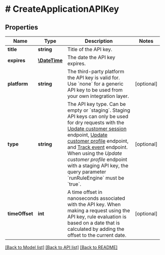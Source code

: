# # CreateApplicationAPIKey

## Properties

Name | Type | Description | Notes
------------ | ------------- | ------------- | -------------
**title** | **string** | Title of the API key. | 
**expires** | [**\DateTime**](\DateTime.md) | The date the API key expires. | 
**platform** | **string** | The third-party platform the API key is valid for. Use &#x60;none&#x60; for a generic API key to be used from your own integration layer. | [optional] 
**type** | **string** | The API key type. Can be empty or &#x60;staging&#x60;.  Staging API keys can only be used for dry requests with the [Update customer session](https://docs.talon.one/integration-api#tag/Customer-sessions/operation/updateCustomerSessionV2) endpoint, [Update customer profile](https://docs.talon.one/integration-api#tag/Customer-profiles/operation/updateCustomerProfileV2) endpoint, and [Track event](https://docs.talon.one/integration-api#tag/Events/operation/trackEventV2) endpoint.  When using the _Update customer profile_ endpoint with a staging API key, the query parameter &#x60;runRuleEngine&#x60; must be &#x60;true&#x60;. | [optional] 
**timeOffset** | **int** | A time offset in nanoseconds associated with the API key. When making a request using the API key, rule evaluation is based on a date that is calculated by adding the offset to the current date. | [optional] 

[[Back to Model list]](../../README.md#documentation-for-models) [[Back to API list]](../../README.md#documentation-for-api-endpoints) [[Back to README]](../../README.md)


